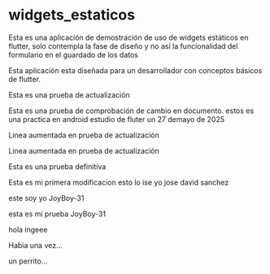 # widgets_estaticos
Esta es una aplicación de demostración de uso de widgets estáticos en flutter, solo contempla la fase de diseño y no así la funcionalidad del formulario en el guardado de los datos

Esta aplicación esta diseñada para un desarrollador con conceptos básicos de flutter.

Esta es una prueba de actualización

Esta es una prueba de comprobación de cambio en documento.
estos es una practica en android estudio de fluter un 27 demayo de 2025

Linea aumentada en prueba de actualización 

Linea aumentada en prueba de actualización 

Esta es una prueba definitiva

Esta es mi primera modificacion
esto lo ise yo jose david sanchez

este soy yo JoyBoy-31

esta es mi prueba JoyBoy-31

hola ingeee

Habia una vez...

un perrito...